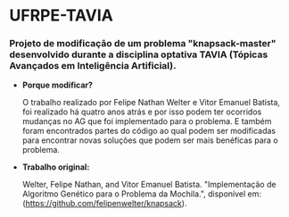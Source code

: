 # UFRPE-TAVIA
### Projeto de modificação de um problema "knapsack-master" desenvolvido durante a disciplina optativa TAVIA (Tópicas Avançados em Inteligência Artificial).

- **Porque modificar?**

  O trabalho realizado por Felipe Nathan Welter e Vitor Emanuel Batista, foi realizado há quatro anos atrás e por isso podem ter ocorridos mudanças no AG que foi implementado para o problema.
  E também foram encontrados partes do código ao qual podem ser modificadas para encontrar novas soluções que podem ser mais benéficas para o problema.

- **Trabalho original:**

  Welter, Felipe Nathan, and Vitor Emanuel Batista. "Implementação de Algoritmo Genético para o Problema da Mochila.", disponível em: (https://github.com/felipenwelter/knapsack).

